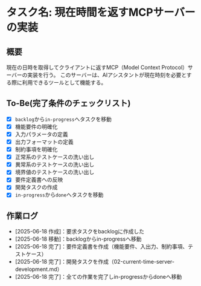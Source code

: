 # タスク名: 現在時間を返すMCPサーバーの実装

## 概要

現在の日時を取得してクライアントに返すMCP（Model Context Protocol）サーバーの実装を行う。
このサーバーは、AIアシスタントが現在時刻を必要とする際に利用できるツールとして機能する。

## To-Be(完了条件のチェックリスト)

- [x] `backlog`から`in-progress`へタスクを移動
- [x] 機能要件の明確化
- [x] 入力パラメータの定義
- [x] 出力フォーマットの定義
- [x] 制約事項を明確化
- [x] 正常系のテストケースの洗い出し
- [x] 異常系のテストケースの洗い出し
- [x] 境界値のテストケースの洗い出し
- [x] 要件定義書への反映
- [x] 開発タスクの作成
- [x] `in-progress`から`done`へタスクを移動

## 作業ログ

- [2025-06-18 作成]：要求タスクをbacklogに作成した
- [2025-06-18 移動]：backlogからin-progressへ移動
- [2025-06-18 完了]：要件定義書を作成（機能要件、入出力、制約事項、テストケース）
- [2025-06-18 完了]：開発タスクを作成（02-current-time-server-development.md）
- [2025-06-18 完了]：全ての作業を完了しin-progressからdoneへ移動